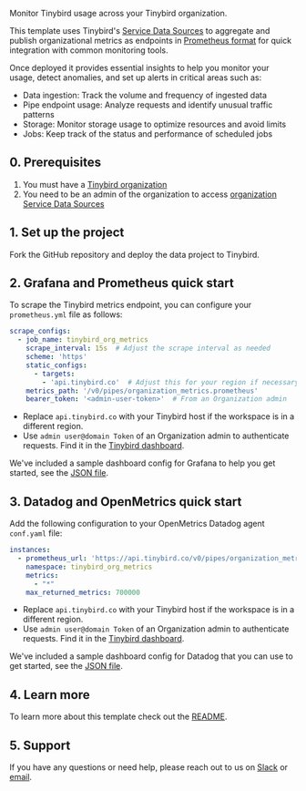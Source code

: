 Monitor Tinybird usage across your Tinybird organization. 

This template uses Tinybird's [Service Data Sources](https://www.tinybird.co/docs/monitoring/organizations#organization-service-data-sources) to aggregate and publish organizational metrics as endpoints in [Prometheus format](https://www.tinybird.co/docs/guides/integrations/consume-api-endpoints-in-prometheus-format) for quick integration with common monitoring tools.

Once deployed it provides essential insights to help you monitor your usage, detect anomalies, and set up alerts in critical areas such as:  
  - Data ingestion: Track the volume and frequency of ingested data
  - Pipe endpoint usage: Analyze requests and identify unusual traffic patterns
  - Storage: Monitor storage usage to optimize resources and avoid limits
  - Jobs: Keep track of the status and performance of scheduled jobs


## 0. Prerequisites

1. You must have a [Tinybird organization](https://www.tinybird.co/docs/monitoring/organizations)
2. You need to be an admin of the organization to access [organization Service Data Sources](https://www.tinybird.co/docs/monitoring/organizations#organization-service-data-sources)

## 1. Set up the project

Fork the GitHub repository and deploy the data project to Tinybird.

## 2. Grafana and Prometheus quick start

To scrape the Tinybird metrics endpoint, you can configure your `prometheus.yml` file as follows:

```yaml
scrape_configs:
  - job_name: tinybird_org_metrics
    scrape_interval: 15s  # Adjust the scrape interval as needed
    scheme: 'https'
    static_configs:
      - targets: 
        - 'api.tinybird.co'  # Adjust this for your region if necessary
    metrics_path: '/v0/pipes/organization_metrics.prometheus'
    bearer_token: '<admin-user-token>'  # From an Organization admin
```


- Replace `api.tinybird.co` with your Tinybird host if the workspace is in a different region.  
- Use `admin user@domain Token` of an Organization admin to authenticate requests. Find it in the [Tinybird dashboard](https://app.tinybird.co/tokens).

We've included a sample dashboard config for Grafana to help you get started, see the [JSON file](https://github.com/tinybirdco/tinybird-org-metrics-exporter/blob/main/grafana/tinybird_org_metrics.json).


## 3. Datadog and OpenMetrics quick start

Add the following configuration to your OpenMetrics Datadog agent `conf.yaml` file:

```yaml
instances:
  - prometheus_url: 'https://api.tinybird.co/v0/pipes/organization_metrics.prometheus?token=<admin-user-token>'
    namespace: tinybird_org_metrics
    metrics:
      - "*"
    max_returned_metrics: 700000
```


- Replace `api.tinybird.co` with your Tinybird host if the workspace is in a different region.  
- Use `admin user@domain Token` of an Organization admin to authenticate requests. Find it in the [Tinybird dashboard](https://app.tinybird.co/tokens).

We've included a sample dashboard config for Datadog that you can use to get started, see the [JSON file](https://github.com/tinybirdco/tinybird-org-metrics-exporter/blob/main/datadog/tinybird_org_metrics.json).

## 4. Learn more

To learn more about this template check out the [README](https://github.com/tinybirdco/tinybird-org-metrics-exporter/blob/main/README.md).

## 5. Support

If you have any questions or need help, please reach out to us on [Slack](https://www.tinybird.co/join-our-slack-community) or [email](mailto:support@tinybird.co).
